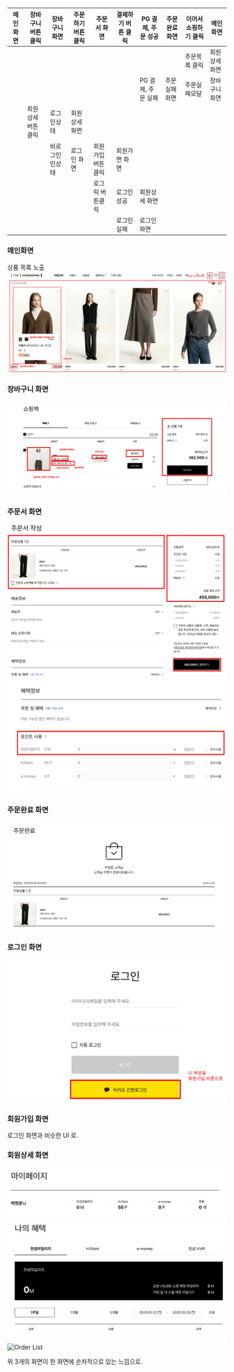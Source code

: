 | 메인 화면 | 장바구니버튼클릭 | 장바구니 화면 | 주문하기버튼클릭 | 주문서 화면 | 결제하기 버튼 클릭 | PG 결제, 주문 성공 | 주문완료 화면 | 이어서 쇼핑하기 클릭 | 메인 화면 |
| --- | --- | --- | --- | --- | --- | --- | --- | --- | --- |
|  |  |  |  |  |  |  |  | 주문목록 클릭 | 회원상세 화면 |
|  |  |  |  |  |  | PG 결제, 주문 실패 | 주문실패 화면 | 주문실패모달 | 장바구니 화면 |
|  | 회원상세버튼 클릭 | 로그인상태 | 회원상세 화면 |  |  |  |  |  |  |
|  |  | 비로그인인상태 | 로그인 화면 | 회원가입버튼 클릭 | 회원가면 화면 |  |  |  |  |
|  |  |  |  | 로그릭 버튼클릭 | 로그인 성공 | 회원상세 화면 |  |  |  |
|  |  |  |  |  | 로그인 실패 | 로그인 화면 |  |  |  |

### 메인화면
상품 목록 노출
![Main](main.png)

### 장바구니 화면
![Cart](cart.png)

### 주문서 화면
![Order Form 1](order-form-1.png)
![Order Form 2](order-form-2.png)

### 주문완료 화면
![Order Complete](order-complete.png)

### 로그인 화면
![Login](login.png)


### 회원가입 화면
로그인 화면과 비슷한 UI 로.

### 회원상세 화면
![Member Detail](member-detail.png)
![Point](point.png)
![Order List](order-list.png)

위 3개의 화면이 한 화면에 순차적으로 있는 느낌으로.
